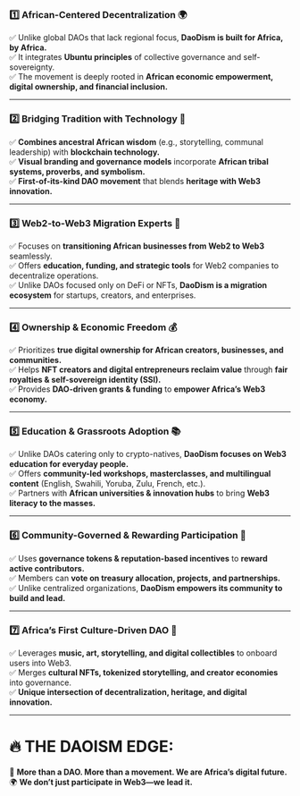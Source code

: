 ### **1️⃣ African-Centered Decentralization 🌍**

✅ Unlike global DAOs that lack regional focus, **DaoDism is built for Africa, by Africa.**  
 ✅ It integrates **Ubuntu principles** of collective governance and self-sovereignty.  
 ✅ The movement is deeply rooted in **African economic empowerment, digital ownership, and financial inclusion.**

---

### **2️⃣ Bridging Tradition with Technology 🔗**

✅ **Combines ancestral African wisdom** (e.g., storytelling, communal leadership) with **blockchain technology.**  
 ✅ **Visual branding and governance models** incorporate **African tribal systems, proverbs, and symbolism.**  
 ✅ **First-of-its-kind DAO movement** that blends **heritage with Web3 innovation.**

---

### **3️⃣ Web2-to-Web3 Migration Experts 🚀**

✅ Focuses on **transitioning African businesses from Web2 to Web3** seamlessly.  
 ✅ Offers **education, funding, and strategic tools** for Web2 companies to decentralize operations.  
 ✅ Unlike DAOs focused only on DeFi or NFTs, **DaoDism is a migration ecosystem** for startups, creators, and enterprises.

---

### **4️⃣ Ownership & Economic Freedom 💰**

✅ Prioritizes **true digital ownership for African creators, businesses, and communities.**  
 ✅ Helps **NFT creators and digital entrepreneurs reclaim value** through **fair royalties & self-sovereign identity (SSI).**  
 ✅ Provides **DAO-driven grants & funding** to **empower Africa’s Web3 economy.**

---

### **5️⃣ Education & Grassroots Adoption 📚**

✅ Unlike DAOs catering only to crypto-natives, **DaoDism focuses on Web3 education for everyday people.**  
 ✅ Offers **community-led workshops, masterclasses, and multilingual content** (English, Swahili, Yoruba, Zulu, French, etc.).  
 ✅ Partners with **African universities & innovation hubs** to bring **Web3 literacy to the masses.**

---

### **6️⃣ Community-Governed & Rewarding Participation 🤝**

✅ Uses **governance tokens & reputation-based incentives** to **reward active contributors.**  
 ✅ Members can **vote on treasury allocation, projects, and partnerships.**  
 ✅ Unlike centralized organizations, **DaoDism empowers its community to build and lead.**

---

### **7️⃣ Africa’s First Culture-Driven DAO 🌅**

✅ Leverages **music, art, storytelling, and digital collectibles** to onboard users into Web3.  
 ✅ Merges **cultural NFTs, tokenized storytelling, and creator economies** into governance.  
 ✅ **Unique intersection of decentralization, heritage, and digital innovation.**

---

# **🔥 THE DAOISM EDGE:**

🚀 **More than a DAO. More than a movement. We are Africa’s digital future.**  
 🌍 **We don’t just participate in Web3—we lead it.**